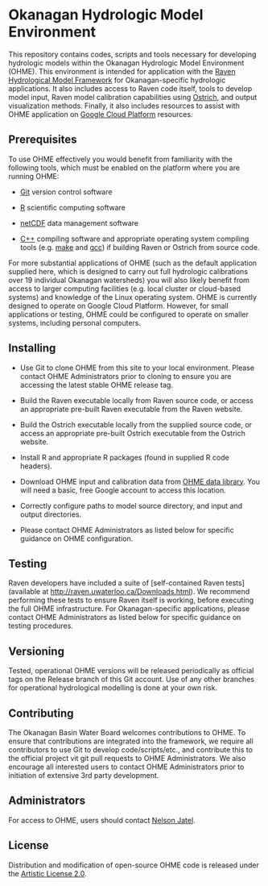 # Okanagan Hydrologic Model Environment

This repository contains codes, scripts and tools necessary for developing hydrologic models within the Okanagan Hydrologic Model Environment (OHME).  This environment is intended for application with the [Raven Hydrological Model Framework](http://raven.uwaterloo.ca/) for Okanagan-specific hydrologic applications.  It also includes access to Raven code itself, tools to develop model input, Raven model calibration capabilities using [Ostrich](http://www.eng.buffalo.edu/~lsmatott/Ostrich/OstrichMain.html), and output visualization methods.  Finally, it also includes resources to assist with OHME application on [Google Cloud Platform](https://cloud.google.com/) resources.

## Prerequisites

To use OHME effectively you would benefit from familiarity with the following tools, which must be enabled on the platform where you are running OHME:

- [Git](https://git-scm.com/) version control software

- [R](https://www.r-project.org/) scientific computing software

- [netCDF](https://www.unidata.ucar.edu/software/netcdf/) data management software

- [C++](https://en.wikipedia.org/wiki/C%2B%2B) compiling software and appropriate operating system compiling tools (e.g. [make](https://www.gnu.org/software/make/) and [gcc](https://gcc.gnu.org/)) if building Raven or Ostrich from source code.

For more substantial applications of OHME (such as the default application supplied here, which is designed to carry out full hydrologic calibrations over 19 individual Okanagan watersheds) you will also likely benefit from access to larger computing facilities (e.g. local cluster or cloud-based systems) and knowledge of the Linux operating system.  OHME is currently designed to operate on Google Cloud Platform.  However, for small applications or testing, OHME could be configured to operate on smaller systems, including personal computers.

## Installing

- Use Git to clone OHME from this site to your local environment.  Please contact OHME Administrators prior to cloning to ensure you are accessing the latest stable OHME release tag.

- Build the Raven executable locally from Raven source code, or access an appropriate pre-built Raven executable from the Raven website.

- Build the Ostrich executable locally from the supplied source code, or access an appropriate pre-built Ostrich executable from the Ostrich website.

- Install R and appropriate R packages (found in supplied R code headers).

- Download OHME input and calibration data from [OHME data library](https://console.cloud.google.com/storage/browser/ohme-data-library).  You will need a basic, free Google account to access this location.

- Correctly configure paths to model source directory, and input and output directories.

- Please contact OHME Administrators as listed below for specific guidance on OHME configuration.

## Testing

Raven developers have included a suite of [self-contained Raven tests](available at http://raven.uwaterloo.ca/Downloads.html).  We recommend performing these tests to ensure Raven itself is working, before executing the full OHME infrastructure.  For Okanagan-specific applications, please contact OHME Administrators as listed below for specific guidance on testing procedures.

## Versioning

Tested, operational OHME versions will be released periodically as official tags on the Release branch of this Git account.  Use of any other branches for operational hydrological  modelling is done at your own risk.

## Contributing

The Okanagan Basin Water Board welcomes contributions to OHME.  To ensure that contributions are integrated into the framework, we require all contributors to use Git to develop code/scripts/etc., and contribute this to the official project vit git pull requests to OHME Administrators.  We also encourage all interested users to contact OHME Administrators prior to initiation of extensive 3rd party development.

## Administrators

For access to OHME, users should contact [Nelson Jatel](mailto:nelson.jatel@obwb.ca).

## License

Distribution and modification of open-source OHME code is released under the [Artistic License 2.0](https://opensource.org/licenses/artistic-license-2.0).  


